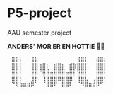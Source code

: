 # P5-project
AAU semester project

__**ANDERS' MOR ER EN HOTTIE**__ 👅🤤
```
⠀⣿⣿⡆⠀⠀⢸⣷⠀⠀⠀⠀⠀⠀⠀⠀⠀⠀⢸⣿⡇⠀⠀⣾⣿⡆ ⠀
⠀⣿⣿⡇⠀⠀⢸⣿⢰⣿⡆⠀⣾⣿⡆⠀⣾⣷⣿⣿⡇⠀⠀⣿⣿⡇⠀
⠀⣿⣿⡇⠀⠀⢸⣿⠘⣿⣿⣤⣿⣿⣿⣤⣿⡇⢻⣿⡇⠀⠀⣿⣿⡇⠀
⠀⣿⣿⡇⠀⠀⢸⡿⠀⢹⣿⣿⣿⣿⣿⣿⣿⠁⢸⣿⣇⠀⢀⣿⣿⠇⠀
⠀⠙⢿⣷⣶⣶⡿⠁⠀⠈⣿⣿⠟⠀⣿⣿⠇⠀⠈⠻⣿⣶⣾⡿⠋⠀
```
